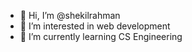 - 👋 Hi, I’m @shekilrahman
- 👀 I’m interested in web development 
- 🌱 I’m currently learning CS Engineering

<!---
shekilrahman/shekilrahman is a ✨ special ✨ repository because its `README.md` (this file) appears on your GitHub profile.
You can click the Preview link to take a look at your changes.
--->
